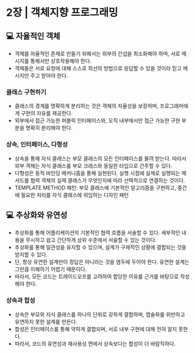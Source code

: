 # 2장 | 객체지향 프로그래밍

## 💻 자율적인 객체

- 객체를 자율적인 존재로 만들기 위해서는 외부의 간섭을 최소화해야 하며, 서로 메시지를 통해서만 상호작용해야 한다.
- 객체들은 서로 요청에 대해 스스로 최선의 방법으로 응답할 수 있을 것이라 믿고 메시지만 주고 받아야 한다.

### 클래스 구현하기

- 클래스의 경계를 명확하게 분리하는 것은 객체의 자율성을 보장하며, 프로그래머에게 구현의 자유를 제공한다.
- 외부에서 접근 가능한 퍼블릭 인터페이스와, 오직 내부에서만 접근 가능한 구현 부분을 명확히 분리해야 한다.

### 상속, 인터페이스, 다형성

- 상속을 통해 자식 클래스는 부모 클래스의 모든 인터페이스를 물려 받는다. 따라서 외부 객체는 자식 클래스를 부모 크래스와 동일한 타입으로 간주할 수 있다.
- 다형성은 동적 바인딩 메커니즘을 통해 실현된다. 실행 시점에 실제로 실행되는 메서드를 협력 객체의 실제 클래스가 무엇인지에 따라 선택적으로 연결하는 것이다.
- TEMPLATE METHOD 패턴: 부모 클래스에 기본적인 알고리즘을 구현하고, 중간에 필요한 처리를 자식 클래스에 위임하는 디자인 패턴


## 💻 추상화와 유연성

- 추상화를 통해 어플리케이션의 기본적인 협력 흐름을 서술할 수 있다. 세부적인 내용을 무시하고 쉽고 간단하게 상위 수준에서 서술할 수 있는 것이다.
- 추상화를 통해 일관성을 유지할 수 있으며, 설계가 구체적인 상황에 결합되는 것을 방지할 수 있다.
- 단, 항상 유연한 설계만이 정답은 아니라는 것을 염두에 두어야 한다. 유연한 설계는 그만큼 이해하기 어렵기 때문이다.
- 따라서, 모든 코드는 트레이드오프를 고려하여 합당한 이유를 근거를 바탕으로 작성해야 한다.

### 상속과 합성

- 상속은 부모와 자식 클래스를 하나의 단위로 강하게 결합하며, 캡슐화를 위반하고 유연하지 못한 설계를 만든다.
- 합성은 인터페이스를 통해 약하게 결합되며, 서로 내부 구현에 대해 전혀 알지 못한다.
- 따라서, 코드의 유연성과 재사용성 면에서 상속보다는 합성이 더 바람직하다.
